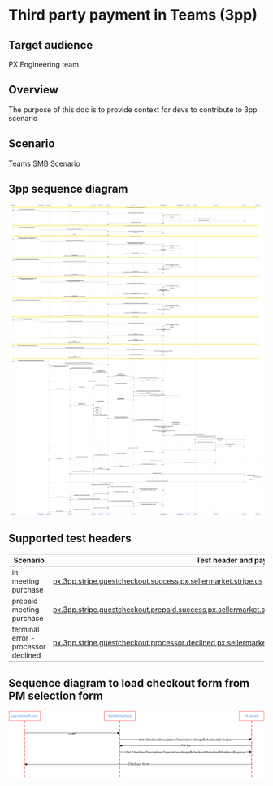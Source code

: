 # Third party payment in Teams (3pp)

## Target audience
PX Engineering team

## Overview
The purpose of this doc is to provide context for devs to contribute to 3pp scenario

## Scenario
[Teams SMB Scenario](https://microsoft.sharepoint.com/:p:/t/USTPayments-3rdPartyPayments/EaAlUpM_0V1Lmp3jo1awwEABkEqJaju--two3krjKzrLAA?e=vpsokJ&isSPOFile=1&sourceId=&params=%7B%22AppName%22%3A%22Teams-Desktop%22%2C%22AppVersion%22%3A%2227%2F22010300411%22%7D)

## 3pp sequence diagram
![](../images/scenarios/3pp/TeamsGuestCheckout.svg)

## Supported test headers 
|Scenario                           |Test header and pay int link| 
|-----------------------------------|--------------------------------------------------------------------------------------------------------------|
|in meeting purchase                |[px.3pp.stripe.guestcheckout.success,px.sellermarket.stripe.us](https://payint.microsoft.com/payment-providers/stripe/checkout/123/start?redirectUrl=teams.microsoft.com&testScenarios=px.3pp.stripe.guestcheckout.success,px.sellermarket.stripe.us&platformType=msteams)|
|prepaid meeting purchase           |[px.3pp.stripe.guestcheckout.prepaid.success,px.sellermarket.stripe.us,px.pims.3pp.stripe.guestcheckout.success](https://payint.microsoft.com/payment-providers/stripe/checkout/123/start?redirectUrl=teams.microsoft.com&testScenarios=px.3pp.stripe.guestcheckout.prepaid.success,px.sellermarket.stripe.us,px.pims.3pp.stripe.guestcheckout.success&platformType=msteams)|
|terminal error - processor declined|[px.3pp.stripe.guestcheckout.processor.declined,px.sellermarket.stripe.us](https://payint.microsoft.com/payment-providers/stripe/checkout/123/start?redirectUrl=teams.microsoft.com&testScenarios=px.3pp.stripe.guestcheckout.processor.declined,px.sellermarket.stripe.us&platformType=msteams)|

## Sequence diagram to load checkout form from PM selection form
![](../images/scenarios/3pp/PMToCheckout.png)